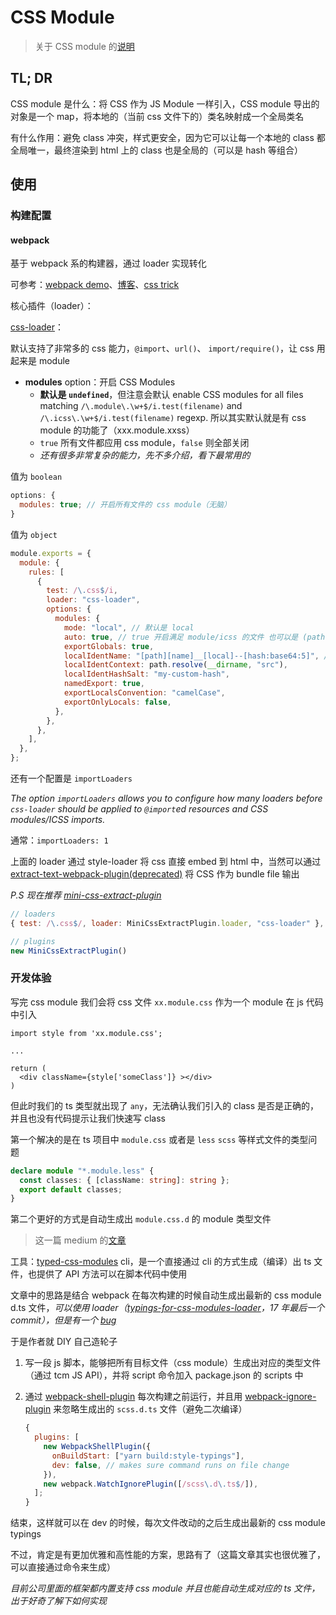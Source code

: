# CSS Module

> 关于 CSS module 的[说明](https://github.com/css-modules/css-modules)

## TL; DR

CSS module 是什么：将 CSS 作为 JS Module 一样引入，CSS module 导出的对象是一个 map，将本地的（当前 css 文件下的）类名映射成一个全局类名

有什么作用：避免 class 冲突，样式更安全，因为它可以让每一个本地的 class 都全局唯一，最终渲染到 html 上的 class 也是全局的（可以是 hash 等组合）

## 使用

### 构建配置

#### webpack

基于 webpack 系的构建器，通过 loader 实现转化

可参考：[webpack demo](https://github.com/css-modules/webpack-demo)、[博客](https://blog.jakoblind.no/css-modules-webpack/)、[css trick](https://css-tricks.com/css-modules-part-2-getting-started/)

核心插件（loader）：

[css-loader](https://github.com/webpack-contrib/css-loader#modules)：

默认支持了非常多的 css 能力，`@import`、`url()`、 `import/require()`，让 css 用起来是 module

- **modules** option：开启 CSS Modules
  - **默认是 `undefined`**，但注意会默认 enable CSS modules for all files matching `/\.module\.\w+$/i.test(filename)` and `/\.icss\.\w+$/i.test(filename)` regexp. 所以其实默认就是有 css module 的功能了（xxx.module.xxss）
  - `true` 所有文件都应用 css module，`false` 则全部关闭
  - _还有很多非常复杂的能力，先不多介绍，看下最常用的_

值为 `boolean`

```javascript
options: {
  modules: true; // 开启所有文件的 css module（无脑）
}
```

值为 `object`

```javascript
module.exports = {
  module: {
    rules: [
      {
        test: /\.css$/i,
        loader: "css-loader",
        options: {
          modules: {
            mode: "local", // 默认是 local
            auto: true, // true 开启满足 module/icss 的文件 也可以是 (path: string) => boolean | regExp
            exportGlobals: true,
            localIdentName: "[path][name]__[local]--[hash:base64:5]", // 生成出的 class 名称 包含格式占位
            localIdentContext: path.resolve(__dirname, "src"),
            localIdentHashSalt: "my-custom-hash",
            namedExport: true,
            exportLocalsConvention: "camelCase",
            exportOnlyLocals: false,
          },
        },
      },
    ],
  },
};
```

还有一个配置是 `importLoaders`

_The option `importLoaders` allows you to configure how many loaders before `css-loader` should be applied to `@import`ed resources and CSS modules/ICSS imports._

通常：`importLoaders: 1`

上面的 loader 通过 style-loader 将 css 直接 embed 到 html 中，当然可以通过 [extract-text-webpack-plugin(deprecated)](https://github.com/webpack-contrib/extract-text-webpack-plugin) 将 CSS 作为 bundle file 输出

_P.S 现在推荐 [mini-css-extract-plugin](https://github.com/webpack-contrib/mini-css-extract-plugin)_

```javascript
// loaders
{ test: /\.css$/, loader: MiniCssExtractPlugin.loader, "css-loader" },

// plugins
new MiniCssExtractPlugin()
```

### 开发体验

写完 css module 我们会将 css 文件 `xx.module.css` 作为一个 module 在 js 代码中引入

```tsx
import style from 'xx.module.css';

...

return (
  <div className={style['someClass']} ></div>
)
```

但此时我们的 ts 类型就出现了 `any`，无法确认我们引入的 class 是否是正确的，并且也没有代码提示让我们快速写 class

第一个解决的是在 ts 项目中 `module.css` 或者是 `less` `scss` 等样式文件的类型问题

```typescript
declare module "*.module.less" {
  const classes: { [className: string]: string };
  export default classes;
}
```

第二个更好的方式是自动生成出 `module.css.d` 的 module 类型文件

> 这一篇 medium 的[文章](https://medium.com/@kvendrik/generating-typings-for-your-css-modules-in-webpack-2beb3739b342)

工具：[typed-css-modules](https://github.com/Quramy/typed-css-modules) cli，是一个直接通过 cli 的方式生成（编译）出 ts 文件，也提供了 API 方法可以在脚本代码中使用

文章中的思路是结合 webpack 在每次构建的时候自动生成出最新的 css module d.ts 文件，_可以使用 loader（[typings-for-css-modules-loader](https://github.com/Jimdo/typings-for-css-modules-loader)，17 年最后一个 commit），但是有一个 [bug](https://github.com/Jimdo/typings-for-css-modules-loader#typescript-doesnt-find-the-typings)_

于是作者就 DIY 自己造轮子

1. 写一段 js 脚本，能够把所有目标文件（css module）生成出对应的类型文件（通过 tcm JS API），并将 script 命令加入 package.json 的 scripts 中

2. 通过 [webpack-shell-plugin](https://www.npmjs.com/package/webpack-shell-plugin) 每次构建之前运行，并且用 [webpack-ignore-plugin](https://webpack.js.org/plugins/ignore-plugin/) 来忽略生成出的 `scss.d.ts` 文件（避免二次编译）

   ```javascript
   {
     plugins: [
       new WebpackShellPlugin({
         onBuildStart: ["yarn build:style-typings"],
         dev: false, // makes sure command runs on file change
       }),
       new webpack.WatchIgnorePlugin([/scss\.d\.ts$/]),
     ];
   }
   ```

结束，这样就可以在 dev 的时候，每次文件改动的之后生成出最新的 css module typings

不过，肯定是有更加优雅和高性能的方案，思路有了（这篇文章其实也很优雅了，可以直接通过命令来生成）

_目前公司里面的框架都内置支持 css module 并且也能自动生成对应的 ts 文件，出于好奇了解下如何实现_

